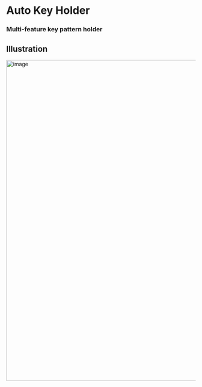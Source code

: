 # Auto Key Holder
### Multi-feature key pattern holder

## Illustration
<img width="601" height="853" alt="image" src="https://github.com/user-attachments/assets/b4475189-b226-42e1-aaec-c50491d9d929" />
